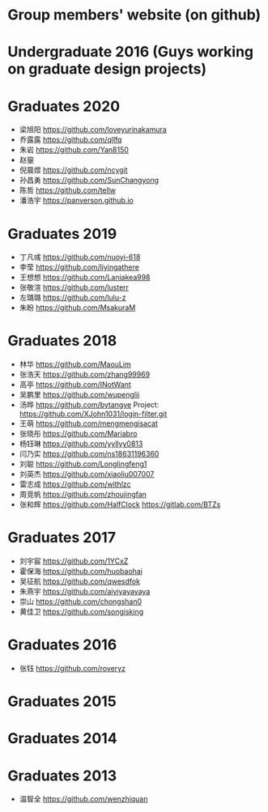 # Group members' website (on github)

# Undergraduate 2016 (Guys working on graduate design projects)



# Graduates 2020
 + 梁旭阳 https://github.com/loveyurinakamura
 + 乔露露 https://github.com/qllfq
 + 朱岩 https://github.com/Yan8150
 + 赵鋆
 + 倪晨煜 https://github.com/ncygit
 + 孙昌勇 https://github.com/SunChangyong
 + 陈哲 https://github.com/tellw
 + 潘浩宇 https://panverson.github.io

# Graduates 2019
 + 丁凡彧 https://github.com/nuoyi-618
 + 李莹   https://github.com/liyingathere
 + 王想想 https://github.com/Laniakea998
 + 张敬渲 https://github.com/lusterr
 + 左璐璐 https://github.com/lulu-z
 + 朱盼   https://github.com/MsakuraM 
 
# Graduates 2018
 + 林华   https://github.com/MaouLim
 + 张浩天 https://github.com/zhang99969
 + 高亭   https://github.com/INotWant
 + 吴鹏里 https://github.com/wupenglii
 + 汤晔   https://github.com/bytangye   Project: https://github.com/XJohn1031/login-filter.git
 + 王萌   https://github.com/mengmengisacat
 + 张晓彤 https://github.com/Mariabro
 + 杨钰琳 https://github.com/yyllyy0813
 + 闫乃实 https://github.com/ns18631196360
 + 刘聪   https://github.com/Longlingfeng1 
 + 刘英杰 https://github.com/xiaoliu007007
 + 雷志成 https://github.com/withlzc
 + 周竞帆 https://github.com/zhoujingfan
 + 张和辉 https://github.com/HalfClock  https://gitlab.com/BTZs
 
# Graduates 2017
 + 刘宇宸 https://github.com/1YCxZ
 + 霍保海 https://github.com/huobaohai
 + 吴征航 https://github.com/qwesdfok
 + 朱燕宇 https://github.com/aiyiyayayaya
 + 崇山   https://github.com/chongshan0
 + 黄佳卫 https://github.com/songisking

# Graduates 2016
 + 张钰   https://github.com/roveryz
# Graduates 2015
# Graduates 2014
# Graduates 2013
 + 温智全 https://github.com/wenzhiquan

